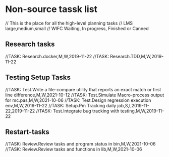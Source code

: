 # Non-source tassk list

// This is the place for all the high-level planning tasks
// LMS large,medium,small
// WIFC Waiting, In progress, Finished or Canned

## Research tasks

//TASK: Research.docker,M,W,2019-11-22
//TASK: Research.TDD,M,W,2019-11-22

## Testing Setup Tasks

//TASK: Test.Write a file-compare utility that reports an exact match or first line difference,M,W,2021-10-12
//TASK: Test.Simulate Macro-process output for mc.pas,M,W,2021-10-06
//TASK: Test.Design regression execution env,M,W,2019-11-22
//TASK: Setup.Pm Tracking daily job,S,I,2019-11-22,2019-11-22
//TASK: Test.Integrate bug tracking with testing,M,W,2019-11-22

## Restart-tasks

//TASK: Review.Review tasks and program status in bin,M,W,2021-10-06
//TASK: Review.Review tasks and functions in lib,M,W,2021-10-06
